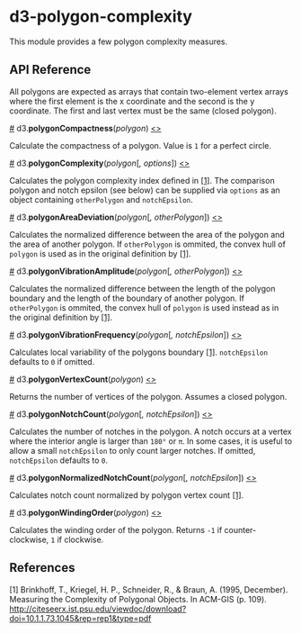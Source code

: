# d3-polygon-complexity

This module provides a few polygon complexity measures.

## API Reference

All polygons are expected as arrays that contain two-element vertex arrays where the first element is the x coordinate and the second is the y coordinate. The first and last vertex must be the same (closed polygon).

<a href="#polygonCompactness" name="polygonCompactness">#</a> d3.<b>polygonCompactness</b>(<i>polygon</i>) [<>](./src/compactness.js#L3 "Source Code")

Calculate the compactness of a polygon. Value is `1` for a perfect circle.

<a href="#polygonComplexity" name="polygonComplexity">#</a> d3.<b>polygonComplexity</b>(<i>polygon</i>[<i>, options</i>]) [<>](./src/complexity.js#L3 "Source Code")

Calculates the polygon complexity index defined in [[1]](#brinkhoff1995). The comparison polygon and notch epsilon (see below) can be supplied via `options` as an object containing `otherPolygon` and `notchEpsilon`.

<a href="#polygonAreaDeviation" name="polygonAreaDeviation">#</a> d3.<b>polygonAreaDeviation</b>(<i>polygon</i>[<i>, otherPolygon</i>]) [<>](./src/complexity.js#L16 "Source Code")

Calculates the normalized difference between the area of the polygon and the area of another polygon.
If `otherPolygon` is ommited, the convex hull of `polygon` is used as in the original definition by [[1]](#brinkhoff1995).

<a href="#polygonVibrationAmplitude" name="polygonVibrationAmplitude">#</a> d3.<b>polygonVibrationAmplitude</b>(<i>polygon</i>[<i>, otherPolygon</i>]) [<>](./src/complexity.js#L25 "Source Code")

Calculates the normalized difference between the length of the polygon boundary and the length of the boundary of another polygon. If `otherPolygon` is ommited, the convex hull of `polygon` is used instead as in the original definition by [[1]](#brinkhoff1995).

<a href="#polygonVibrationFrequency" name="polygonVibrationFrequency">#</a> d3.<b>polygonVibrationFrequency</b>(<i>polygon</i>[<i>, notchEpsilon</i>]) [<>](./src/complexity.js#L34 "Source Code")

Calculates local variability of the polygons boundary [[1]](#brinkhoff1995). `notchEpsilon` defaults to `0` if omitted.

<a href="#polygonVertexCount" name="polygonVertexCount">#</a> d3.<b>polygonVertexCount</b>(<i>polygon</i>) [<>](./src/complexity.js#L42 "Source Code")

Returns the number of vertices of the polygon. Assumes a closed polygon.

<a href="#polygonNotchCount" name="polygonNotchCount">#</a> d3.<b>polygonNotchCount</b>(<i>polygon</i>[<i>, notchEpsilon</i>]) [<>](./src/complexity.js#L46 "Source Code")

Calculates the number of notches in the polygon. A notch occurs at a vertex where the interior angle is larger than `180°` or `π`. In some cases, it is useful to allow a small `notchEpsilon` to only count larger notches. If omitted, `notchEpsilon` defaults to `0`.

<a href="#polygonNormalizedNotchCount" name="polygonNormalizedNotchCount">#</a> d3.<b>polygonNormalizedNotchCount</b>(<i>polygon</i>[<i>, notchEpsilon</i>]) [<>](./src/complexity.js#L79 "Source Code")

Calculates notch count normalized by polygon vertex count [[1]](#brinkhoff1995).

<a href="#polygonWindingOrder" name="polygonWindingOrder">#</a> d3.<b>polygonWindingOrder</b>(<i>polygon</i>) [<>](./src/complexity.js#L83 "Source Code")

Calculates the winding order of the polygon. Returns `-1` if counter-clockwise, `1` if clockwise.

## References

<a name="brinkhoff1995"></a>[1] Brinkhoff, T., Kriegel, H. P., Schneider, R., & Braun, A. (1995, December). Measuring the Complexity of Polygonal Objects. In ACM-GIS (p. 109). http://citeseerx.ist.psu.edu/viewdoc/download?doi=10.1.1.73.1045&rep=rep1&type=pdf
